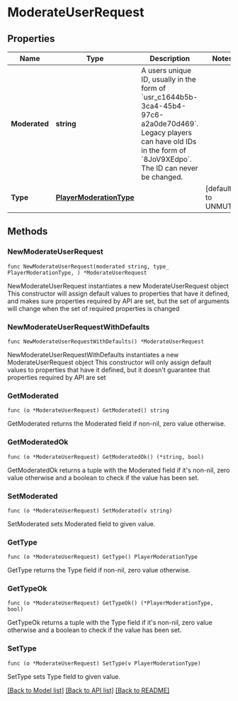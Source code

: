 # ModerateUserRequest

## Properties

Name | Type | Description | Notes
------------ | ------------- | ------------- | -------------
**Moderated** | **string** | A users unique ID, usually in the form of &#x60;usr_c1644b5b-3ca4-45b4-97c6-a2a0de70d469&#x60;. Legacy players can have old IDs in the form of &#x60;8JoV9XEdpo&#x60;. The ID can never be changed. | 
**Type** | [**PlayerModerationType**](PlayerModerationType.md) |  | [default to UNMUTE]

## Methods

### NewModerateUserRequest

`func NewModerateUserRequest(moderated string, type_ PlayerModerationType, ) *ModerateUserRequest`

NewModerateUserRequest instantiates a new ModerateUserRequest object
This constructor will assign default values to properties that have it defined,
and makes sure properties required by API are set, but the set of arguments
will change when the set of required properties is changed

### NewModerateUserRequestWithDefaults

`func NewModerateUserRequestWithDefaults() *ModerateUserRequest`

NewModerateUserRequestWithDefaults instantiates a new ModerateUserRequest object
This constructor will only assign default values to properties that have it defined,
but it doesn't guarantee that properties required by API are set

### GetModerated

`func (o *ModerateUserRequest) GetModerated() string`

GetModerated returns the Moderated field if non-nil, zero value otherwise.

### GetModeratedOk

`func (o *ModerateUserRequest) GetModeratedOk() (*string, bool)`

GetModeratedOk returns a tuple with the Moderated field if it's non-nil, zero value otherwise
and a boolean to check if the value has been set.

### SetModerated

`func (o *ModerateUserRequest) SetModerated(v string)`

SetModerated sets Moderated field to given value.


### GetType

`func (o *ModerateUserRequest) GetType() PlayerModerationType`

GetType returns the Type field if non-nil, zero value otherwise.

### GetTypeOk

`func (o *ModerateUserRequest) GetTypeOk() (*PlayerModerationType, bool)`

GetTypeOk returns a tuple with the Type field if it's non-nil, zero value otherwise
and a boolean to check if the value has been set.

### SetType

`func (o *ModerateUserRequest) SetType(v PlayerModerationType)`

SetType sets Type field to given value.



[[Back to Model list]](../README.md#documentation-for-models) [[Back to API list]](../README.md#documentation-for-api-endpoints) [[Back to README]](../README.md)


